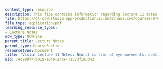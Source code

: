 ```yaml
---
content_type: resource
description: This file contains information regarding lecture 11 notes.
file: https://ol-ocw-studio-app-production.s3.amazonaws.com/courses/9-04-sensory-systems-fall-2013/74c900f4b019e34024ce71373f195d43_MIT9_04F13_Vis11.pdf
file_type: application/pdf
learning_resource_types:
- Lecture Notes
ocw_type: OCWFile
parent_title: Lecture Notes
parent_type: CourseSection
resourcetype: Document
title: 'Vision Lecture 11 Notes: Neural control of eye movements, continued'
uid: 74c900f4-b019-e340-24ce-71373f195d43
---
```

